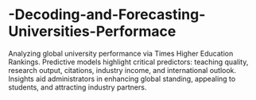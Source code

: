 # -Decoding-and-Forecasting-Universities-Performace
Analyzing global university performance via Times Higher Education Rankings. Predictive models highlight critical predictors: teaching quality, research output, citations, industry income, and international outlook. Insights aid administrators in enhancing global standing, appealing to students, and attracting industry partners.

